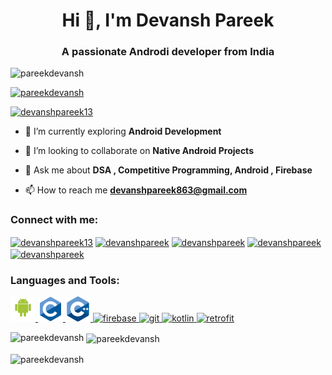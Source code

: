 <h1 align="center">Hi 👋, I'm Devansh Pareek</h1>
<h3 align="center">A passionate Androdi developer from India</h3>

<p align="left"> <img src="https://komarev.com/ghpvc/?username=pareekdevansh&label=Profile%20views&color=0e75b6&style=flat" alt="pareekdevansh" /> </p>

<p align="left"> <a href="https://github.com/ryo-ma/github-profile-trophy"><img src="https://github-profile-trophy.vercel.app/?username=pareekdevansh" alt="pareekdevansh" /></a> </p>

<p align="left"> <a href="https://twitter.com/devanshpareek13" target="blank"><img src="https://img.shields.io/twitter/follow/devanshpareek13?logo=twitter&style=for-the-badge" alt="devanshpareek13" /></a> </p>

- 🌱 I’m currently exploring **Android Development**

- 👯 I’m looking to collaborate on **Native Android Projects**

- 💬 Ask me about **DSA , Competitive Programming, Android , Firebase**

- 📫 How to reach me **devanshpareek863@gmail.com**

<h3 align="left">Connect with me:</h3>
<p align="left">
<a href="https://twitter.com/devanshpareek13" target="blank"><img align="center" src="https://raw.githubusercontent.com/rahuldkjain/github-profile-readme-generator/master/src/images/icons/Social/twitter.svg" alt="devanshpareek13" height="30" width="40" /></a>
<a href="https://linkedin.com/in/devanshpareek" target="blank"><img align="center" src="https://raw.githubusercontent.com/rahuldkjain/github-profile-readme-generator/master/src/images/icons/Social/linked-in-alt.svg" alt="devanshpareek" height="30" width="40" /></a>
<a href="https://www.codechef.com/users/devanshpareek" target="blank"><img align="center" src="https://cdn.jsdelivr.net/npm/simple-icons@3.1.0/icons/codechef.svg" alt="devanshpareek" height="30" width="40" /></a>
<a href="https://codeforces.com/profile/devanshpareek" target="blank"><img align="center" src="https://raw.githubusercontent.com/rahuldkjain/github-profile-readme-generator/master/src/images/icons/Social/codeforces.svg" alt="devanshpareek" height="30" width="40" /></a>
<a href="https://www.leetcode.com/devanshpareek" target="blank"><img align="center" src="https://raw.githubusercontent.com/rahuldkjain/github-profile-readme-generator/master/src/images/icons/Social/leet-code.svg" alt="devanshpareek" height="30" width="40" /></a>
</p>

<h3 align="left">Languages and Tools:</h3>
<p align="left"> <a href="https://developer.android.com" target="_blank" rel="noreferrer"> <img src="https://raw.githubusercontent.com/devicons/devicon/master/icons/android/android-original-wordmark.svg" alt="android" width="40" height="40"/> </a> <a href="https://www.cprogramming.com/" target="_blank" rel="noreferrer"> <img src="https://raw.githubusercontent.com/devicons/devicon/master/icons/c/c-original.svg" alt="c" width="40" height="40"/> </a> <a href="https://www.w3schools.com/cpp/" target="_blank" rel="noreferrer"> <img src="https://raw.githubusercontent.com/devicons/devicon/master/icons/cplusplus/cplusplus-original.svg" alt="cplusplus" width="40" height="40"/> </a> <a href="https://firebase.google.com/" target="_blank" rel="noreferrer"> <img src="https://www.vectorlogo.zone/logos/firebase/firebase-icon.svg" alt="firebase" width="40" height="40"/> </a> <a href="https://git-scm.com/" target="_blank" rel="noreferrer"> <img src="https://www.vectorlogo.zone/logos/git-scm/git-scm-icon.svg" alt="git" width="40" height="40"/> </a> <a href="https://kotlinlang.org" target="_blank" rel="noreferrer"> <img src="https://www.vectorlogo.zone/logos/kotlinlang/kotlinlang-icon.svg" alt="kotlin" width="40" height="40"/> </a> <a href="https://square.github.io/retrofit/" target="_blank" rel="noreferrer"> <img src="https://miro.medium.com/max/1400/0*0RDQH_SlaGamudtr.jpg" alt="retrofit" width="40" height="40"/> </a></p>

<p><img align="left" src="https://github-readme-stats.vercel.app/api/top-langs?username=pareekdevansh&show_icons=true&locale=en&layout=compact" alt="pareekdevansh" /></p>

<p>&nbsp;<img align="center" src="https://github-readme-stats.vercel.app/api?username=pareekdevansh&show_icons=true&locale=en" alt="pareekdevansh" /></p>

<p><img align="center" src="https://github-readme-streak-stats.herokuapp.com/?user=pareekdevansh&" alt="pareekdevansh" /></p>

